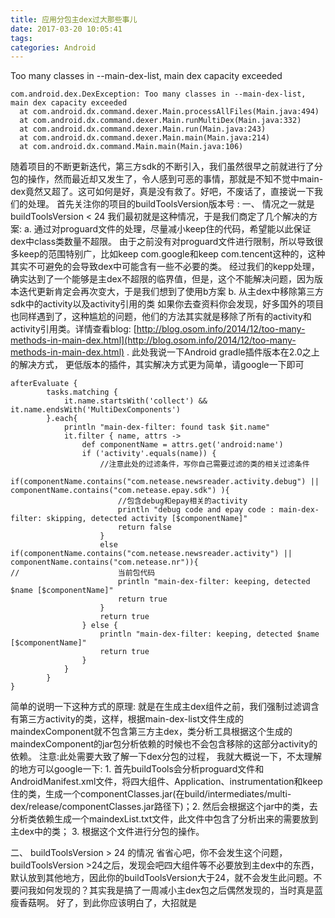 ```yaml
---
title: 应用分包主dex过大那些事儿
date: 2017-03-20 10:05:41
tags:
categories: Android
---
```

Too many classes in --main-dex-list, main dex capacity exceeded
```
com.android.dex.DexException: Too many classes in --main-dex-list, main dex capacity exceeded
  at com.android.dx.command.dexer.Main.processAllFiles(Main.java:494)
  at com.android.dx.command.dexer.Main.runMultiDex(Main.java:332)
  at com.android.dx.command.dexer.Main.run(Main.java:243)
  at com.android.dx.command.dexer.Main.main(Main.java:214)
  at com.android.dx.command.Main.main(Main.java:106)
```
随着项目的不断更新迭代，第三方sdk的不断引入，我们虽然很早之前就进行了分包的操作，然而最近却又发生了，令人感到可恶的事情，那就是不知不觉中main-dex竟然又超了。这可如何是好，真是没有救了。好吧，不废话了，直接说一下我们的处理。
首先关注你的项目的buildToolsVersion版本号 :
一、 情况之一就是buildToolsVersion < 24
我们最初就是这种情况，于是我们商定了几个解决的方案:
a. 通过对proguard文件的处理，尽量减小keep住的代码，希望能以此保证dex中class类数量不超限。
由于之前没有对proguard文件进行限制，所以导致很多keep的范围特别广，比如keep com.google和keep com.tencent这种的，这种其实不可避免的会导致dex中可能含有一些不必要的类。
经过我们的kepp处理，确实达到了一个能够是主dex不超限的临界值，但是，这个不能解决问题，因为版本迭代更新肯定会再次变大，于是我们想到了使用b方案
b. 从主dex中移除第三方sdk中的activity以及activity引用的类
如果你去查资料你会发现，好多国外的项目也同样遇到了，这种尴尬的问题，他们的方法其实就是移除了所有的activity和activity引用类。详情查看blog: [http://blog.osom.info/2014/12/too-many-methods-in-main-dex.html](http://blog.osom.info/2014/12/too-many-methods-in-main-dex.html) .
此处我说一下Android gradle插件版本在2.0之上的解决方式， 更低版本的插件，其实解决方式更为简单，请google一下即可
```
afterEvaluate {
        tasks.matching {
            it.name.startsWith('collect') && it.name.endsWith('MultiDexComponents')
        }.each{
            println "main-dex-filter: found task $it.name"
            it.filter { name, attrs ->
                def componentName = attrs.get('android:name')
                if ('activity'.equals(name)) {
                    //注意此处的过滤条件，写你自己需要过滤的类的相关过滤条件
                    if(componentName.contains("com.netease.newsreader.activity.debug") || componentName.contains("com.netease.epay.sdk") ){
                        //包含debug和epay相关的activity
                        println "debug code and epay code : main-dex-filter: skipping, detected activity [$componentName]"
                        return false
                    }
                    else if(componentName.contains("com.netease.newsreader.activity") || componentName.contains("com.netease.nr")){
//                      当前包代码
                        println "main-dex-filter: keeping, detected $name [$componentName]"
                        return true
                    }
                    return true
                } else {
                    println "main-dex-filter: keeping, detected $name [$componentName]"
                    return true
                }
            }
        }
}
```
简单的说明一下这种方式的原理: 就是在生成主dex组件之前，我们强制过滤调含有第三方activity的类，这样，根据main-dex-list文件生成的maindexComponent就不包含第三方主dex，类分析工具根据这个生成的maindexComponent的jar包分析依赖的时候也不会包含移除的这部分activity的依赖。
注意:此处需要大致了解一下dex分包的过程， 我就大概说一下，不太理解的地方可以google一下: 1. 首先buildTools会分析proguard文件和AndroidManifest.xml文件，将四大组件、Application、instrumentation和keep住的类，生成一个componentClasses.jar(在build/intermediates/multi-dex/release/componentClasses.jar路径下)；2. 然后会根据这个jar中的类，去分析类依赖生成一个maindexList.txt文件，此文件中包含了分析出来的需要放到主dex中的类； 3. 根据这个文件进行分包的操作。

二、 buildToolsVersion > 24 的情况
省省心吧，你不会发生这个问题，buildToolsVersion >24之后，发现会吧四大组件等不必要放到主dex中的东西，默认放到其他地方，因此你的buildToolsVersion大于24，就不会发生此问题。不要问我如何发现的？其实我是搞了一周减小主dex包之后偶然发现的，当时真是蓝瘦香菇啊。
好了，到此你应该明白了，大招就是

